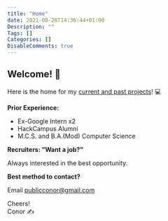 ```yaml
---
title: "Home"
date: 2021-08-28T14:36:44+01:00
Description: ""
Tags: []
Categories: []
DisableComments: true
---
```


## Welcome! 👋

Here is the home for my [current and past projects](/projects/)! 💻

**Prior Experience:**
- Ex-Google Intern x2
- HackCampus Alumni
- M.C.S. and B.A.(Mod) Computer Science

**Recruiters: "Want a job?"**

Always interested in the best opportunity.

**Best method to contact?**

Email [publicconor@gmail.com](mailto:publicconor@gmail.com)

Cheers!  
Conor ✍️
